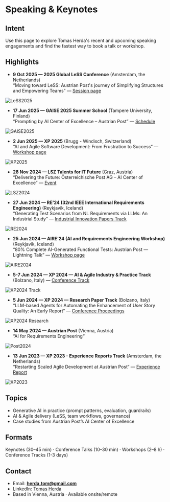# Speaking & Keynotes

## Intent
Use this page to explore Tomas Herda's recent and upcoming speaking engagements and find the fastest way to book a talk or workshop.

## Highlights
- **9 Oct 2025 — 2025 Global LeSS Conference** (Amsterdam, the Netherlands)  
  “Moving toward LeSS: Austrian Post's journey of Simplifying Structures and Empowering Teams” — [Session page](https://less.works/conferenza/sessions/2025-global-less-conference-amsterdam-moving-toward-less-austrian-post-s-journey-of-simplifying-structures-and-empowering-teams-446)
<img src="assets/speaking/less2025b.PNG" alt="LeSS2025">

- **17 Jun 2025 — GAISE 2025 Summer School** (Tampere University, Finland)  
  “Prompting by AI Center of Excellence – Austrian Post” — [Schedule](https://gpt-lab.eu/gaise-2025/schedule/)
<img src="assets/speaking/gaise2025.jpg" alt="GAISE2025">
  
- **2 Jun 2025 — XP 2025** (Brugg - Windisch, Switzerland)  
  “AI and Agile Software Development: From Frustration to Success“ — [Workshop page](https://conf.researchr.org/home/xp-2025/aiandagile-2025#program)
<img src="assets/speaking/xp2025.jpg" alt="XP2025">

- **28 Nov 2024 — LSZ Talents for IT Future** (Graz, Austria)  
  “Delivering the Future: Österreichische Post AG – AI Center of Excellence” — [Event](https://lsz.at/Talents-Graz-Downloadarea)
<img src="assets/speaking/lsz2024.jpg" alt="LSZ2024">
  
- **27 Jun 2024 — RE’24 (32nd IEEE International Requirements Engineering)** (Reykjavik, Iceland)  
  “Generating Test Scenarios from NL Requirements via LLMs: An Industrial Study” — [Industrial Innovation Papers Track](https://conf.researchr.org/track/RE-2024/RE-2024-industrial-innovation-papers)
<img src="assets/speaking/re2024.JPG" alt="RE2024">
  
- **25 Jun 2024 — AIRE’24 (AI and Requirements Engineering Workshop)** (Reykjavik, Iceland)  
  “80% Complete AI-Generated Functional Tests: Austrian Post — Lightning Talk” — [Workshop page](https://aire-ws.github.io/aire24/)
<img src="assets/speaking/aire24.jpeg" alt="AIRE2024">
  
- **5-7 Jun 2024 — XP 2024 — AI & Agile Industry & Practice Track** (Bolzano, Italy) 
  — [Conference Track](https://agilealliance.org/xp2024/industry-and-practice-ai-and-agile/)
<img src="assets/speaking/xp2024.jpeg" alt="XP2024 Track">

- **5 Jun 2024 — XP 2024 — Research Paper Track** (Bolzano, Italy)  
  “LLM-based Agents for Automating the Enhancement of User Story Quality: An Early Report“ — [Conference Proceedings](https://link.springer.com/book/10.1007/978-3-031-61154-4)
<img src="assets/speaking/xp2024d.jpg" alt="XP2024 Research">

- **14 May 2024 — Austrian Post** (Vienna, Austria)  
  “AI for Requirements Engineering“
<img src="assets/speaking/post2024.jpg" alt="Post2024">
  
- **13 Jun 2023 — XP 2023 - Experience Reports Track** (Amsterdam, the Netherlands)  
  “Restarting Scaled Agile Development at Austrian Post“ — [Experience Report](https://agilealliance.org/resources/experience-reports/restarting-scaled-agile-development-at-austrian-post/)
<img src="assets/speaking/xp2023.jpeg" alt="XP2023">

## Topics
- Generative AI in practice (prompt patterns, evaluation, guardrails)
- AI & Agile delivery (LeSS, team workflows, governance)
- Case studies from Austrian Post’s AI Center of Excellence

## Formats
Keynotes (30–45 min) · Conference Talks (10–30 min) · Workshops (2–8 h) · Conference Tracks (1-3 days)

## Contact
- Email: **herda.tom@gmail.com**
- LinkedIn: [Tomas Herda](https://www.linkedin.com/in/herdatom)
- Based in Vienna, Austria · Available onsite/remote
